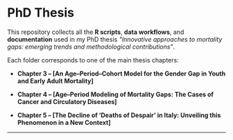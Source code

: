 # PhD Thesis

This repository collects all the **R scripts**, **data workflows**, and **documentation** used in my PhD thesis *"Innovative approaches to mortality gaps: emerging trends and methodological contributions"*.

Each folder corresponds to one of the main thesis chapters:

- **Chapter 3 – [An Age–Period–Cohort Model for the Gender Gap in Youth and Early Adult Mortality]**
 
- **Chapter 4 – [Age–Period Modeling of Mortality Gaps: The Cases of Cancer and Circulatory Diseases]**  

- **Chapter 5 – [The Decline of ‘Deaths of Despair’ in Italy: Unveiling this Phenomenon in a New Context]**
  

---
